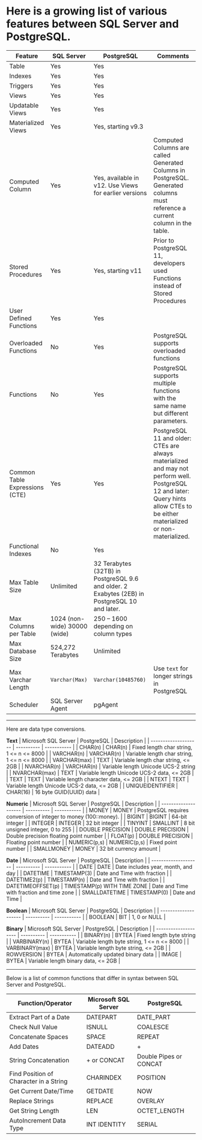 # Here is a growing list of various features between SQL Server and PostgreSQL.

| Feature | SQL Server | PostgreSQL | Comments |
| ------- | ---------- | ---------- | -------- |
| Table | Yes | Yes | |
| Indexes | Yes | Yes | |
| Triggers | Yes | Yes | |
| Views | Yes | Yes | |
| Updatable Views | Yes | Yes | |
| Materialized Views | Yes | Yes, starting v9.3 | |
| Computed Column | Yes | Yes, available in v12. Use Views for earlier versions | Computed Columns are called Generated Columns in PostgreSQL.  Generated columns must reference a current column in the table. |
| Stored Procedures | Yes | Yes, starting v11 | Prior to PostgreSQL 11, developers used Functions instead of Stored Procedures |
| User Defined Functions | Yes | Yes | |
| Overloaded Functions | No | Yes | PostgreSQL supports overloaded functions |
| Functions | No | Yes | PostgreSQL supports multiple functions with the same name but different parameters. |
| Common Table Expressions (CTE) | Yes | Yes | PostgreSQL 11 and older: CTEs are always materialized and may not perform well. PostgreSQL 12 and later: Query hints allow CTEs to be either materialized or non-materialized. |
| Functional Indexes | No | Yes | |
| Max Table Size | Unlimited | 32 Terabytes (32TB) in PostgreSQL 9.6 and older. 2 Exabytes (2EB) in PostgreSQL 10 and later. | |
| Max Columns per Table | 1024 (non-wide) 30000 (wide) | 250 – 1600 depending on column types | |
| Max Database Size | 524,272 Terabytes | Unlimited | |
| Max Varchar Length | `Varchar(Max)` | `Varchar(10485760)` | Use `text` for longer strings in PostgreSQL |
| Scheduler | SQL Server Agent | pgAgent | |

---------------------------

Here are data type conversions.

**Text**
| Microsoft SQL Server | PostgreSQL | Description |
| -------------------- | ---------- | ----------- |
| CHAR(n) | CHAR(n) | Fixed length char string, 1 <= n <= 8000 |
| VARCHAR(n) | VARCHAR(n) | Variable length char string, 1 <= n <= 8000 |
| VARCHAR(max) | TEXT | Variable length char string, <= 2GB |
| NVARCHAR(n) | VARCHAR(n) | Variable length Unicode UCS-2 string |
| NVARCHAR(max) | TEXT | Variable length Unicode UCS-2 data, <= 2GB |
| TEXT | TEXT | Variable length character data, <= 2GB |
| NTEXT | TEXT | Variable length Unicode UCS-2 data, <= 2GB |
| UNIQUEIDENTIFIER | CHAR(16) | 16 byte GUID(UUID) data |

**Numeric**
| Microsoft SQL Server | PostgreSQL | Description |
| -------------------- | ---------- | ----------- |
| MONEY | MONEY | PostgreSQL requires conversion of integer to money (100::money). |
| BIGINT | BIGINT | 64-bit integer |
| INTEGER | INTEGER | 32 bit integer |
| TINYINT | SMALLINT | 8 bit unsigned integer, 0 to 255 |
| DOUBLE PRECISION | DOUBLE PRECISION | Double precision floating point number |
| FLOAT(p) | DOUBLE PRECISION | Floating point number |
| NUMERIC(p,s) | NUMERIC(p,s) | Fixed point number |
| SMALLMONEY | MONEY | 32 bit currency amount |

**Date**
| Microsoft SQL Server | PostgreSQL | Description |
| -------------------- | ---------- | ----------- |
| DATE | DATE | Date includes year, month, and day |
| DATETIME | TIMESTAMP(3) | Date and Time with fraction |
| DATETIME2(p) | TIMESTAMP(n) | Date and Time with fraction |
| DATETIMEOFFSET(p) | TIMESTAMP(p) WITH TIME ZONE | Date and Time with fraction and time zone |
| SMALLDATETIME | TIMESTAMP(0) | Date and Time |

**Boolean**
| Microsoft SQL Server | PostgreSQL | Description |
| -------------------- | ---------- | ----------- |
| BOOLEAN | BIT | 1, 0 or NULL |

**Binary**
| Microsoft SQL Server | PostgreSQL | Description |
| -------------------- | ---------- | ----------- |
| BINARY(n) | BYTEA | Fixed length byte string |
| VARBINARY(n) | BYTEA | Variable length byte string, 1 <= n <= 8000 |
| VARBINARY(max) | BYTEA | Variable length byte string, <= 2GB |
| ROWVERSION | BYTEA | Automatically updated binary data |
| IMAGE | BYTEA | Variable length binary data, <= 2GB |

---------------------------

Below is a list of common functions that differ in syntax between SQL Server and PostgreSQL.

| Function/Operator | Microsoft SQL Server | PostgreSQL |
| ----------------- | -------------------- | ---------- |
| Extract Part of a Date | DATEPART | DATE_PART |
| Check Null Value | ISNULL | COALESCE |
| Concatenate Spaces | SPACE | REPEAT |
| Add Dates | DATEADD | + |
| String Concatenation | + or CONCAT | Double Pipes or CONCAT |
| Find Position of Character in a String | CHARINDEX | POSITION |
| Get Current Date/Time | GETDATE | NOW |
| Replace Strings | REPLACE | OVERLAY |
| Get String Length | LEN | OCTET_LENGTH |
| AutoIncrement Data Type | INT IDENTITY | SERIAL |
